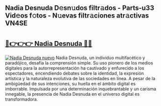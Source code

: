 ## Nadia Desnuda D𝚎sn𝚞dos filtr𝚊dos - Parts-u33 Vid𝚎os f𝚘tos - N𝚞evas filtr𝚊ciones atr𝚊ctivas VN4SE

# <h2><a href="http://mbc5uv4.tromn.icu/?c=Nadia+Desnuda">🔗👉👉👉 Nadia Desnuda 🔗🔗</a></h2>

[![Nadia Desnuda nuevo](https://i.imgur.com/pEAQMta.gif)](http://mbc5uv4.tromn.icu/?c=Nadia+Desnuda)
Nadia Desnuda, un individuo multifacético y paradójico, desafía la comprensión simple. Su uso pionero de los medios digitales para la autorrepresentación ha cautivado y enfurecido a los espectadores, encendiendo debates sobre la identidad, la expresión artística y la naturaleza evolutiva de las sociedades en línea. A pesar de la ambigüedad de sus intenciones, su huella en el ámbito digital es imborrable. Impulsada por una determinación inquebrantable y un carisma innegable, la presencia de Nadia Desnuda en el universo digital es transformadora.
